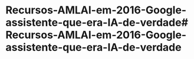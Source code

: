 # Recursos-AMLAI-em-2016-Google-assistente-que-era-IA-de-verdade# Recursos-AMLAI-em-2016-Google-assistente-que-era-IA-de-verdade
